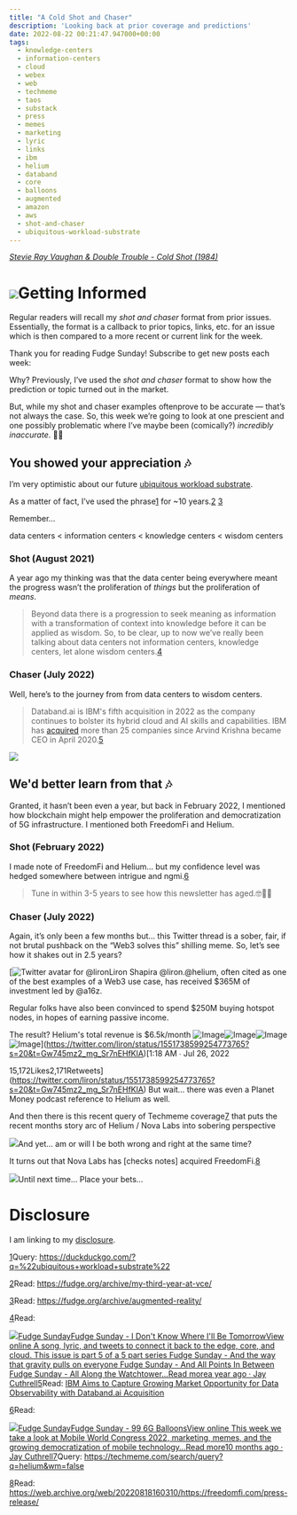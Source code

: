 ```yaml
---
title: "A Cold Shot and Chaser"
description: 'Looking back at prior coverage and predictions'
date: 2022-08-22 00:21:47.947000+00:00
tags:
  - knowledge-centers
  - information-centers
  - cloud
  - webex
  - web
  - techmeme
  - taos
  - substack
  - press
  - memes
  - marketing
  - lyric
  - links
  - ibm
  - helium
  - databand
  - core
  - balloons
  - augmented
  - amazon
  - aws
  - shot-and-chaser
  - ubiquitous-workload-substrate
---
```


*[Stevie Ray Vaughan & Double Trouble - Cold Shot (1984)](https://www.youtube.com/watch?v=oqBtVaLXPw0)*

[![](https://bucketeer-e05bbc84-baa3-437e-9518-adb32be77984.s3.amazonaws.com/public/images/1653185f-c049-4a1f-a2f3-5912eeefd543_525x475.jpeg)](https://substackcdn.com/image/fetch/f_auto,q_auto:good,fl_progressive:steep/https%3A%2F%2Fbucketeer-e05bbc84-baa3-437e-9518-adb32be77984.s3.amazonaws.com%2Fpublic%2Fimages%2F1653185f-c049-4a1f-a2f3-5912eeefd543_525x475.jpeg)Getting Informed
================

Regular readers will recall my *shot and chaser* format from prior issues. Essentially, the format is a callback to prior topics, links, etc. for an issue which is then compared to a more recent or current link for the week. 

Thank you for reading Fudge Sunday! Subscribe to get new posts each week:

Why? Previously, I’ve used the *shot and chaser* format to show how the prediction or topic turned out in the market.

But, while my shot and chaser examples oftenprove to be accurate — that’s not always the case. So, this week we’re going to look at one prescient and one possibly problematic where I’ve maybe been (comically?) *incredibly inaccurate*. 😬🤣

## You showed your appreciation 🎶

I’m very optimistic about our future [ubiquitous workload substrate](https://duckduckgo.com/?q=%22ubiquitous+workload+substrate%22). 

As a matter of fact, I’ve used the phrase[1](#footnote-1) for ~10 years.[2](#footnote-2) [3](#footnote-3)

Remember…

data centers < information centers < knowledge centers < wisdom centers

### Shot (August 2021)

A year ago my thinking was that the data center being everywhere meant the progress wasn’t the proliferation of *things* but the proliferation of *means*.


> Beyond data there is a progression to seek meaning as information with a transformation of context into knowledge before it can be applied as wisdom. So, to be clear, up to now we’ve really been talking about data centers not information centers, knowledge centers, let alone wisdom centers.[4](#footnote-4)
> 
> 

### Chaser (July 2022)

Well, here’s to the journey from from data centers to wisdom centers.


> Databand.ai is IBM's fifth acquisition in 2022 as the company continues to bolster its hybrid cloud and AI skills and capabilities. IBM has [acquired](https://newsroom.ibm.com/mergers-and-acquisitions) more than 25 companies since Arvind Krishna became CEO in April 2020.[5](#footnote-5)
> 
> 

[![](https://bucketeer-e05bbc84-baa3-437e-9518-adb32be77984.s3.amazonaws.com/public/images/892964f3-4577-4803-81aa-a33b4741970e_1184x654.png)](https://www.techmeme.com/220706/p11#a220706p11)

## We'd better learn from that 🎶

Granted, it hasn’t been even a year, but back in February 2022, I mentioned how blockchain might help empower the proliferation and democratization of 5G infrastructure. I mentioned both FreedomFi and Helium.

### Shot (February 2022)

I made note of FreedomFi and Helium… but my confidence level was hedged somewhere between intrigue and ngmi.[6](#footnote-6)


> Tune in within 3-5 years to see how this newsletter has aged.🤓🤔🤣
> 
> 

### Chaser (July 2022)

Again, it’s only been a few months but… this Twitter thread is a sober, fair, if not brutal pushback on the “Web3 solves this” shilling meme. So, let’s see how it shakes out in 2.5 years?

[![Twitter avatar for @liron](https://substackcdn.com/image/twitter_name/w_96/liron.jpg)Liron Shapira @liron.@helium, often cited as one of the best examples of a Web3 use case, has received $365M of investment led by @a16z.

Regular folks have also been convinced to spend $250M buying hotspot nodes, in hopes of earning passive income.

The result? Helium's total revenue is $6.5k/month ![Image](https://pbs.substack.com/media/FYjCpCiXwAE7Vdp.png)![Image](https://pbs.substack.com/media/FYjCrfDXoAIh6CU.png)![Image](https://pbs.substack.com/media/FYjCqzuXwAAslas.png)![Image](https://pbs.substack.com/media/FYjgb3DWQAEJmQj.png)](https://twitter.com/liron/status/1551738599254773765?s=20&t=Gw745mz2_mg_Sr7nEHfKlA)[1:18 AM ∙ Jul 26, 2022


15,172Likes2,171Retweets](https://twitter.com/liron/status/1551738599254773765?s=20&t=Gw745mz2_mg_Sr7nEHfKlA) But wait… there was even a Planet Money podcast reference to Helium as well.

And then there is this recent query of Techmeme coverage[7](#footnote-7) that puts the recent months story arc of Helium / Nova Labs into sobering perspective

[![](https://bucketeer-e05bbc84-baa3-437e-9518-adb32be77984.s3.amazonaws.com/public/images/725173d0-f1ef-4143-b4ae-ca3a4b620e8a_1302x1578.png)](https://techmeme.com/search/query?q=helium&wm=false)And yet… am or will I be both wrong and right at the same time? 

It turns out that Nova Labs has [checks notes] acquired FreedomFi.[8](#footnote-8)

[![](https://bucketeer-e05bbc84-baa3-437e-9518-adb32be77984.s3.amazonaws.com/public/images/a6cf83b5-d632-4cc8-abd6-5f3c0759ad5f_2324x1020.png)](https://web.archive.org/web/20220818160310/https://freedomfi.com/press-release/)Until next time… Place your bets…

# Disclosure

I am linking to my [disclosure](https://jaycuthrell.com/disclosure/?utm_campaign=Fudge%20Sunday&utm_medium=email&utm_source=Revue%20newsletter).

[1](#footnote-anchor-1)Query: <https://duckduckgo.com/?q=%22ubiquitous+workload+substrate%22>

[2](#footnote-anchor-2)Read: <https://fudge.org/archive/my-third-year-at-vce/>

[3](#footnote-anchor-3)Read: <https://fudge.org/archive/augmented-reality/>

[4](#footnote-anchor-4)Read: 

[![](https://bucketeer-e05bbc84-baa3-437e-9518-adb32be77984.s3.amazonaws.com/public/images/58409c1d-315a-477e-9392-64c82bab22dd_992x992.png)Fudge SundayFudge Sunday - I Don't Know Where I'll Be TomorrowView online A song, lyric, and tweets to connect it back to the edge, core, and cloud. This issue is part 5 of a 5 part series Fudge Sunday - And the way that gravity pulls on everyone Fudge Sunday - And All Points In Between Fudge Sunday - All Along the Watchtower…Read morea year ago · Jay Cuthrell](https://sunday.fudge.org/p/fudge-sunday-i-don-t-know-where-i-ll-be-tomorrow-679416?utm_source=substack&utm_campaign=post_embed&utm_medium=web)[5](#footnote-anchor-5)Read: [IBM Aims to Capture Growing Market Opportunity for Data Observability with Databand.ai Acquisition](https://newsroom.ibm.com/2022-07-06-IBM-Aims-to-Capture-Growing-Market-Opportunity-for-Data-Observability-with-Databand-ai-Acquisition)

[6](#footnote-anchor-6)Read: 

[![](https://bucketeer-e05bbc84-baa3-437e-9518-adb32be77984.s3.amazonaws.com/public/images/58409c1d-315a-477e-9392-64c82bab22dd_992x992.png)Fudge SundayFudge Sunday - 99 6G BalloonsView online This week we take a look at Mobile World Congress 2022, marketing, memes, and the growing democratization of mobile technology…Read more10 months ago · Jay Cuthrell](https://sunday.fudge.org/p/fudge-sunday-99-6g-balloons-1014217?utm_source=substack&utm_campaign=post_embed&utm_medium=web)[7](#footnote-anchor-7)Query: <https://techmeme.com/search/query?q=helium&wm=false>

[8](#footnote-anchor-8)Read: <https://web.archive.org/web/20220818160310/https://freedomfi.com/press-release/>

